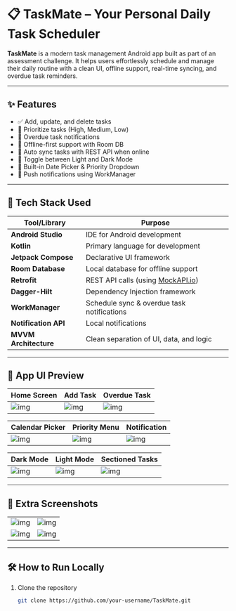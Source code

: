 # 📋 TaskMate – Your Personal Daily Task Scheduler

**TaskMate** is a modern task management Android app built as part of an assessment challenge. It helps users effortlessly schedule and manage their daily routine with a clean UI, offline support, real-time syncing, and overdue task reminders.

---

## ✨ Features

- ✅ Add, update, and delete tasks
- 📌 Prioritize tasks (High, Medium, Low)
- 🔔 Overdue task notifications
- 📶 Offline-first support with Room DB
- 🔄 Auto sync tasks with REST API when online
- 🌙 Toggle between Light and Dark Mode
- 📅 Built-in Date Picker & Priority Dropdown
- 🔕 Push notifications using WorkManager

---

## 🧰 Tech Stack Used

| Tool/Library        | Purpose                                                       |
|---------------------|---------------------------------------------------------------|
| **Android Studio**  | IDE for Android development                                   |
| **Kotlin**          | Primary language for development                              |
| **Jetpack Compose** | Declarative UI framework                                      |
| **Room Database**   | Local database for offline support                            |
| **Retrofit**        | REST API calls (using [MockAPI.io](https://mockapi.io/))      |
| **Dagger-Hilt**     | Dependency Injection framework                                |
| **WorkManager**     | Schedule sync & overdue task notifications                    |
| **Notification API**| Local notifications                                           |
| **MVVM Architecture** | Clean separation of UI, data, and logic                      |

---

## 📱 App UI Preview

| Home Screen | Add Task | Overdue Task |
|-------------|----------|--------------|
| ![img](https://github.com/user-attachments/assets/c8cf997f-0620-4733-a00f-41132d5f2c7c) | ![img](https://github.com/user-attachments/assets/493f1d78-14b2-4b6d-9b41-e60d91661ead) | ![img](https://github.com/user-attachments/assets/28c8b767-e87b-4dfa-8c9f-de2fe28dce6e) |

| Calendar Picker | Priority Menu | Notification |
|-----------------|---------------|--------------|
| ![img](https://github.com/user-attachments/assets/86c431dd-7e96-45fe-a195-35a40899c757) | ![img](https://github.com/user-attachments/assets/f040c978-07ef-48db-bc5c-5fb3945776c1) | ![img](https://github.com/user-attachments/assets/3bc0086c-8a42-4fbd-809f-324ec27a3892) |

| Dark Mode | Light Mode | Sectioned Tasks |
|-----------|-------------|-----------------|
| ![img](https://github.com/user-attachments/assets/2441231b-2184-428d-9f74-f12e83ccd68b) | ![img](https://github.com/user-attachments/assets/b8e390ee-cab3-44d4-8e55-a51267d013ff) | ![img](https://github.com/user-attachments/assets/680b5680-f38b-4846-af01-9ad89b8fbd37) |

---

## 📸 Extra Screenshots

|                           |                           |
|---------------------------|---------------------------|
| ![img](https://github.com/user-attachments/assets/2066c089-b6cb-4bda-b5b0-1d08c4a6be0f) | ![img](https://github.com/user-attachments/assets/6849e374-e838-4d9a-9551-d164d4ed376a) |
| ![img](https://github.com/user-attachments/assets/47f52423-8d55-4a28-8c4a-294273c8f834) | ![img](https://github.com/user-attachments/assets/fea136ec-f7de-4f56-b3c3-444e244cce2b) |

---

## 🛠 How to Run Locally

1. Clone the repository  
   ```bash
   git clone https://github.com/your-username/TaskMate.git

